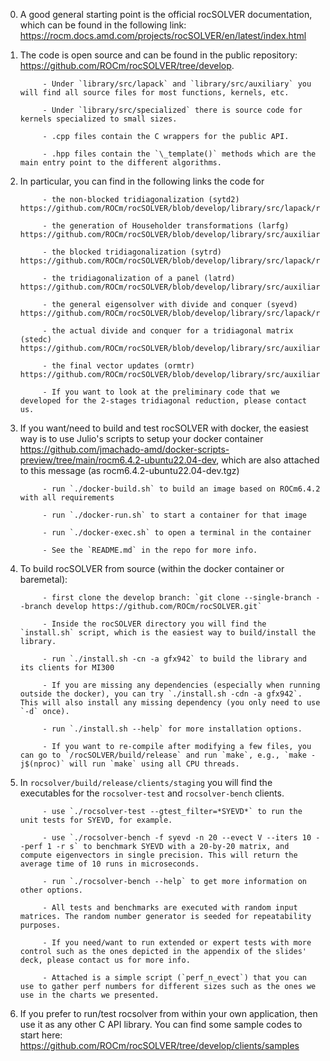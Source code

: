 0. A good general starting point is the official rocSOLVER documentation, which can be found in the following link: https://rocm.docs.amd.com/projects/rocSOLVER/en/latest/index.html

 

1. The code is open source and can be found in the public repository: https://github.com/ROCm/rocSOLVER/tree/develop.

            - Under `library/src/lapack` and `library/src/auxiliary` you will find all source files for most functions, kernels, etc.

            - Under `library/src/specialized` there is source code for kernels specialized to small sizes.

            - .cpp files contain the C wrappers for the public API.

            - .hpp files contain the `\_template()` methods which are the main entry point to the different algorithms. 

 

2. In particular, you can find in the following links the code for

            - the non-blocked tridiagonalization (sytd2) https://github.com/ROCm/rocSOLVER/blob/develop/library/src/lapack/roclapack_sytd2_hetd2.hpp

            - the generation of Householder transformations (larfg) https://github.com/ROCm/rocSOLVER/blob/develop/library/src/auxiliary/rocauxiliary_larfg.hpp

            - the blocked tridiagonalization (sytrd) https://github.com/ROCm/rocSOLVER/blob/develop/library/src/lapack/roclapack_sytrd_hetrd.hpp

            - the tridiagonalization of a panel (latrd) https://github.com/ROCm/rocSOLVER/blob/develop/library/src/auxiliary/rocauxiliary_latrd.hpp

            - the general eigensolver with divide and conquer (syevd) https://github.com/ROCm/rocSOLVER/blob/develop/library/src/lapack/roclapack_syevd_heevd.hpp

            - the actual divide and conquer for a tridiagonal matrix (stedc) https://github.com/ROCm/rocSOLVER/blob/develop/library/src/auxiliary/rocauxiliary_stedc.hpp

            - the final vector updates (ormtr) https://github.com/ROCm/rocSOLVER/blob/develop/library/src/auxiliary/rocauxiliary_ormtr_unmtr.hpp

            - If you want to look at the preliminary code that we developed for the 2-stages tridiagonal reduction, please contact us.

 

3. If you want/need to build and test rocSOLVER with docker, the easiest way is to use Julio's scripts to setup your docker container https://github.com/jmachado-amd/docker-scripts-preview/tree/main/rocm6.4.2-ubuntu22.04-dev, which are also attached to this message (as rocm6.4.2-ubuntu22.04-dev.tgz)

            - run `./docker-build.sh` to build an image based on ROCm6.4.2 with all requirements

            - run `./docker-run.sh` to start a container for that image

            - run `./docker-exec.sh` to open a terminal in the container

            - See the `README.md` in the repo for more info.

 

4. To build rocSOLVER from source (within the docker container or baremetal):

            - first clone the develop branch: `git clone --single-branch --branch develop https://github.com/ROCm/rocSOLVER.git`

            - Inside the rocSOLVER directory you will find the `install.sh` script, which is the easiest way to build/install the library.

            - run `./install.sh -cn -a gfx942` to build the library and its clients for MI300

            - If you are missing any dependencies (especially when running outside the docker), you can try `./install.sh -cdn -a gfx942`. This will also install any missing dependency (you only need to use `-d` once).

            - run `./install.sh --help` for more installation options.

            - If you want to re-compile after modifying a few files, you can go to `/rocSOLVER/build/release` and run `make`, e.g., `make -j$(nproc)` will run `make` using all CPU threads.

 

5. In `rocsolver/build/release/clients/staging` you will find the executables for the `rocsolver-test` and `rocsolver-bench` clients.

            - use `./rocsolver-test --gtest_filter=*SYEVD*` to run the unit tests for SYEVD, for example.

            - use `./rocsolver-bench -f syevd -n 20 --evect V --iters 10 --perf 1 -r s` to benchmark SYEVD with a 20-by-20 matrix, and compute eigenvectors in single precision. This will return the average time of 10 runs in microseconds.

            - run `./rocsolver-bench --help` to get more information on other options.

            - All tests and benchmarks are executed with random input matrices. The random number generator is seeded for repeatability purposes.

            - If you need/want to run extended or expert tests with more control such as the ones depicted in the appendix of the slides' deck, please contact us for more info.

            - Attached is a simple script (`perf_n_evect`) that you can use to gather perf numbers for different sizes such as the ones we use in the charts we presented.

 

6. If you prefer to run/test rocsolver from within your own application, then use it as any other C API library. You can find some sample codes to start here: https://github.com/ROCm/rocSOLVER/tree/develop/clients/samples
